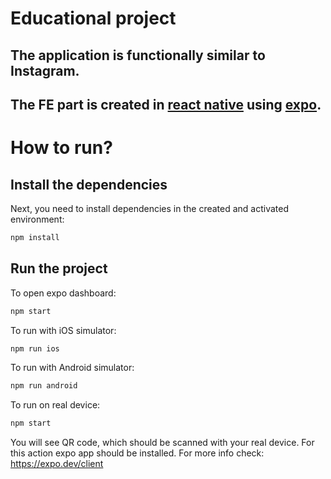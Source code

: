# Educational project

## The application is functionally similar to Instagram.

## The FE part is created in [react native](https://reactnative.dev/) using [expo](https://docs.expo.dev/).

# How to run?

## Install the dependencies

Next, you need to install dependencies in the created and activated environment:

```sh
npm install
```

## Run the project

To open expo dashboard:

```sh
npm start
```

To run with iOS simulator:

```sh
npm run ios
```

To run with Android simulator:

```sh
npm run android
```

To run on real device:

```sh
npm start
```

You will see QR code, which should be scanned with your real device. For this action expo app should be installed. For more info check: https://expo.dev/client
